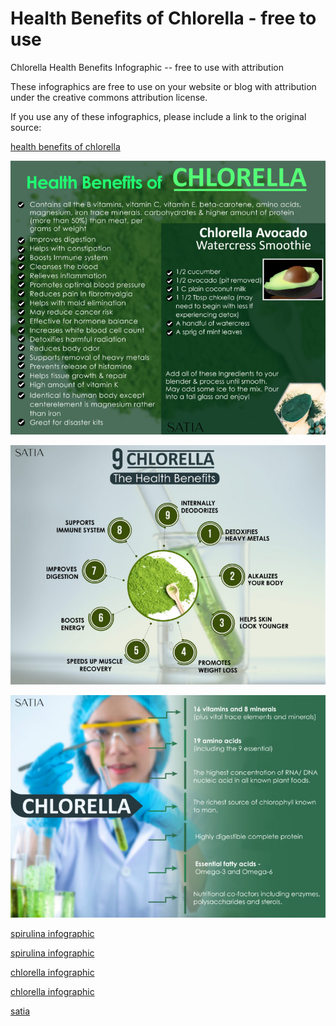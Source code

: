 # Health Benefits of Chlorella - free to use
Chlorella Health Benefits Infographic -- free to use with attribution

These infographics are free to use on your website or blog with attribution under the creative commons attribution license. 

If you use any of these infographics, please include a link to the original source:

[health benefits of chlorella](https://blog.satia.nyc/health-benefits-of-chlorella/)

![free to use - Health Benefits of Chlorella Infographic](https://github.com/satia-nyc/free-to-use-Chlorella-infographic/blob/master/health-benefits-of-chlorella.jpg)

![free to use - Health Benefits of Chlorella Infographic - 2](https://github.com/satia-nyc/free-to-use-Chlorella-infographic/blob/master/health-benefits-of-chlorella-2.jpg?raw=true)

![free to use - Health Benefits of Chlorella Infographic - 3](https://github.com/satia-nyc/free-to-use-Chlorella-infographic/blob/master/health-benefits-of-chlorella-3.jpg)

[spirulina infographic](https://github.com/satia-nyc/health-benefits-of-spirulina-info-graphic)

[spirulina infographic](https://satia-nyc.github.io/health-benefits-of-spirulina-info-graphic/)

[chlorella infographic](https://github.com/satia-nyc/free-to-use-Chlorella-infographic)

[chlorella infographic](https://satia-nyc.github.io/free-to-use-Chlorella-infographic/)


[satia](https://blog.satia.nyc/)
